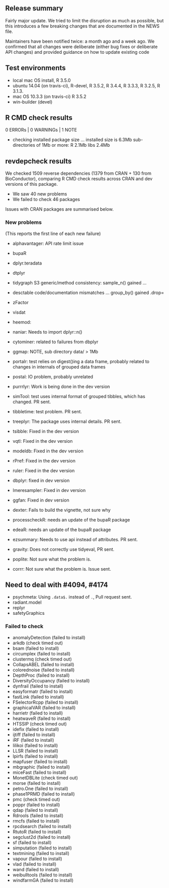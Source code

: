 ## Release summary

Fairly major update. We tried to limit the disruption as much as possible, 
but this introduces a few breaking changes that are documented in the NEWS file. 

Maintainers have been notified twice: a month ago and a week ago. 
We confirmed that all changes were deliberate (either bug fixes or deliberate API changes) and provided guidance on how to update existing code

## Test environments

* local mac OS install, R 3.5.0
* ubuntu 14.04 (on travis-ci), R-devel, R 3.5.2, R 3.4.4, R 3.3.3, R 3.2.5, R 3.1.3.
* mac OS 10.3.3 (on travis-ci) R 3.5.2
* win-builder (devel)

## R CMD check results

0 ERRORs | 0 WARNINGs | 1 NOTE

*  checking installed package size ...
     installed size is  6.3Mb
     sub-directories of 1Mb or more:
       R      2.1Mb
       libs   2.4Mb
       
## revdepcheck results

We checked 1509 reverse dependencies (1379 from CRAN + 130 from BioConductor), comparing R CMD check results across CRAN and dev versions of this package.

 * We saw 40 new problems
 * We failed to check 46 packages

Issues with CRAN packages are summarised below.

### New problems
(This reports the first line of each new failure)

* alphavantager: API rate limit issue

 * bupaR
 * dplyr.teradata
 * dtplyr
 * tidygraph
  S3 generic/method consistency: sample_n() gained ... 

 * desctable
  code/documentation mismatches ... group_by() gained .drop=

 * zFactor
 * visdat
 * heemod: 
 * naniar: Needs to import dplyr::n()

 * cytominer: related to failures from dbplyr

 * ggmap: NOTE, sub directory data/ > 1Mb

 * portalr: test relies on digest()ing a data frame, probably related to changes in internals of grouped data frames

 * postal: IO problem, probably unrelated

 * purrrlyr: Work is being done in the dev version

 * simTool: test uses internal format of grouped tibbles, which has changed. PR sent. 
  
 * tibbletime: test problem. PR sent. 
 
 * treeplyr: The package uses internal details. PR sent. 

 * tsibble: Fixed in the dev version
 * vqtl: Fixed in the dev version
 * modeldb: Fixed in the dev version
 * rPref: Fixed in the dev version
 * ruler: Fixed in the dev version 
 * dbplyr: fixed in dev version
 * lmeresampler: Fixed in dev version
 * ggfan: Fixed in dev version

 * dexter: Fails to build the vignette, not sure why

 * processcheckR: needs an update of the bupaR package
 * edeaR: needs an update of the bupaR package

 * ezsummary: Needs to use api instead of attributes. PR sent. 

 * gravity: Does not correctly use tidyeval, PR sent. 

 * poplite: Not sure what the problem is. 

 * corrr: Not sure what the problem is. Issue sent. 

## Need to deal with #4094, #4174

 * psychmeta: Using `.data$.` instead of `.`, Pull request sent. 
 * radiant.model
 * replyr
 * safetyGraphics

### Failed to check

* anomalyDetection   (failed to install)
* arkdb              (check timed out)
* bsam               (failed to install)
* circumplex         (failed to install)
* clustermq          (check timed out)
* CollapsABEL        (failed to install)
* colorednoise       (failed to install)
* DepthProc          (failed to install)
* DiversityOccupancy (failed to install)
* dynfrail           (failed to install)
* easyformatr        (failed to install)
* fastLink           (failed to install)
* FSelectorRcpp      (failed to install)
* graphicalVAR       (failed to install)
* harrietr           (failed to install)
* heatwaveR          (failed to install)
* HTSSIP             (check timed out)
* idefix             (failed to install)
* ijtiff             (failed to install)
* iRF                (failed to install)
* lilikoi            (failed to install)
* LLSR               (failed to install)
* lpirfs             (failed to install)
* mapfuser           (failed to install)
* mbgraphic          (failed to install)
* miceFast           (failed to install)
* MonetDBLite        (check timed out)
* morse              (failed to install)
* petro.One          (failed to install)
* phase1PRMD         (failed to install)
* pmc                (check timed out)
* poppr              (failed to install)
* qdap               (failed to install)
* Rdrools            (failed to install)
* rmcfs              (failed to install)
* rpcdsearch         (failed to install)
* RtutoR             (failed to install)
* segclust2d         (failed to install)
* sf                 (failed to install)
* simputation        (failed to install)
* textmining         (failed to install)
* vapour             (failed to install)
* vlad               (failed to install)
* wand               (failed to install)
* weibulltools       (failed to install)
* windfarmGA         (failed to install)
